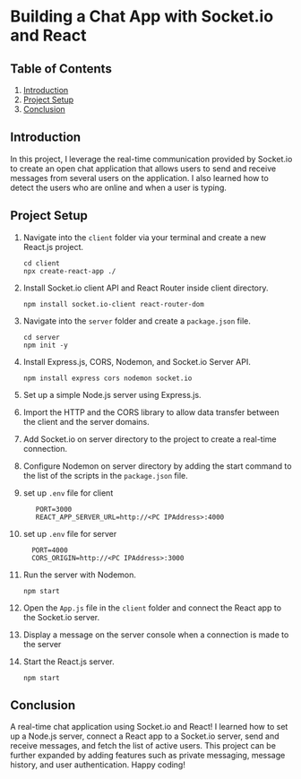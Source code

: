 # Building a Chat App with Socket.io and React

## Table of Contents
1. [Introduction](#introduction)
2. [Project Setup](#project-setup)
3. [Conclusion](#conclusion)

## Introduction
In this project, I leverage the real-time communication provided by Socket.io to create an open chat application that allows users to send and receive messages from several users on the application. I also learned how to detect the users who are online and when a user is typing.

## Project Setup

1. Navigate into the `client` folder via your terminal and create a new React.js project.
    ```
    cd client
    npx create-react-app ./
    ```

2. Install Socket.io client API and React Router inside client directory.
    ```
    npm install socket.io-client react-router-dom
    ```

3. Navigate into the `server` folder and create a `package.json` file.
    ```
    cd server
    npm init -y
    ```

4. Install Express.js, CORS, Nodemon, and Socket.io Server API.
    ```
    npm install express cors nodemon socket.io
    ```

5. Set up a simple Node.js server using Express.js.

6. Import the HTTP and the CORS library to allow data transfer between the client and the server domains.

7. Add Socket.io on server directory to the project to create a real-time connection.

8. Configure Nodemon on server directory by adding the start command to the list of the scripts in the `package.json` file.
9. set up `.env` file for client 
   ```
      PORT=3000
      REACT_APP_SERVER_URL=http://<PC IPAddress>:4000
    ```
10. set up `.env` file for server 
    ```
      PORT=4000
      CORS_ORIGIN=http://<PC IPAddress>:3000
    ```

11. Run the server with Nodemon.
    ```
    npm start
    ```

12. Open the `App.js` file in the `client` folder and connect the React app to the Socket.io server.
    
14. Display a message on the server console when a connection is made to the server

15. Start the React.js server.
    ```
    npm start
    ```

## Conclusion
A real-time chat application using Socket.io and React! I learned how to set up a Node.js server, connect a React app to a Socket.io server, send and receive messages, and fetch the list of active users. This project can be further expanded by adding features such as private messaging, message history, and user authentication. Happy coding!

